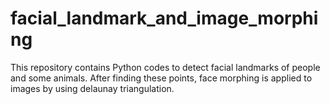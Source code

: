 # facial_landmark_and_image_morphing
This repository contains Python codes to detect facial landmarks of people and some animals. After finding these points, face morphing is applied to images by using delaunay triangulation.
